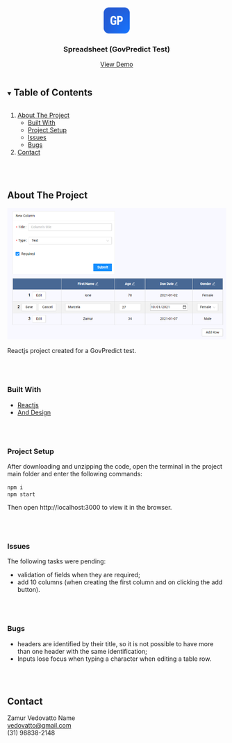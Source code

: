<!-- PROJECT LOGO -->
<br />
<p align="center">
  <a href="https://github.com/ZamurVedovatto/online-payment">
    <img src="images/logo.png" alt="Logo" width="60" height="60">
  </a>
  <h3 align="center">Spreadsheet (GovPredict Test)</h3>
  <p align="center">
    <a href="https://zamurspreadsheet.surge.sh/">View Demo</a>
  </p>
</p>



<!-- TABLE OF CONTENTS -->
<details open="open">
  <summary><h2 style="display: inline-block">Table of Contents</h2></summary>
  <ol>
    <li>
      <a href="#about-the-project">About The Project</a>
      <ul>
        <li><a href="#built-with">Built With</a></li>
         <li><a href="#project-setup">Project Setup</a></li>
         <li><a href="#project-issues">Issues</a></li>
         <li><a href="#project-bugs">Bugs</a></li>
      </ul>
    </li>
    <li><a href="#contact">Contact</a></li>
  </ol>
</details>

<br /> 
<br />

<!-- ABOUT THE PROJECT -->
## About The Project

[![Product Name Screen Shot][product-screenshot]](https://zamurspreadsheet.surge.sh/)

Reactjs project created for a GovPredict test.

<br /> 
<br />

### Built With

* [Reactjs](https://reactjs.org/)
* [And Design](https://ant.design/)

<br /> 
<br />

### Project Setup

After downloading and unzipping the code, open the terminal in the project main folder and enter the following commands:
```console
npm i
npm start
```
Then open http://localhost:3000 to view it in the browser.

<br /> 
<br /> 

### Issues

The following tasks were pending:
- validation of fields when they are required;
- add 10 columns (when creating the first column and on clicking the add button).

<br /> 
<br /> 

### Bugs
- headers are identified by their title, so it is not possible to have more than one header with the same identification;
- Inputs lose focus when typing a character when editing a table row.

<br /> 
<br /> 

<!-- CONTACT -->
## Contact

Zamur Vedovatto Name  
vedovatto@gmail.com  
(31) 98838-2148


<!-- MARKDOWN & IMAGES -->
<!-- https://www.markdownguide.org/basic-syntax/#reference-style-links -->

[product-screenshot]: images/screenshot.png